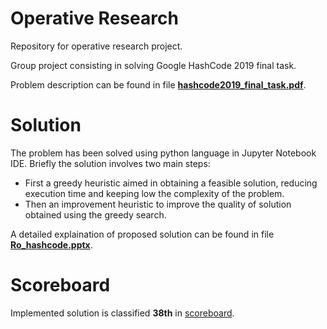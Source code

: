 # Operative Research
Repository for operative research project.

Group project consisting in solving Google HashCode 2019 final task.

Problem description can be found in file **[hashcode2019_final_task.pdf](hashcode2019_final_task.pdf)**.

# Solution

The problem has been solved using python language in Jupyter Notebook IDE.
Briefly the solution involves two main steps:
* First a greedy heuristic aimed in obtaining a feasible solution, reducing execution time and keeping low the complexity of the problem.
* Then an improvement heuristic to improve the quality of solution obtained using the greedy search.

A detailed explaination of proposed solution can be found in file **[Ro_hashcode.pptx](Ro_hashcode.pptx)**.

# Scoreboard
Implemented solution is classified **38th** in [scoreboard][1].


[1]: https://codingcompetitions.withgoogle.com/hashcode/archive/2019
